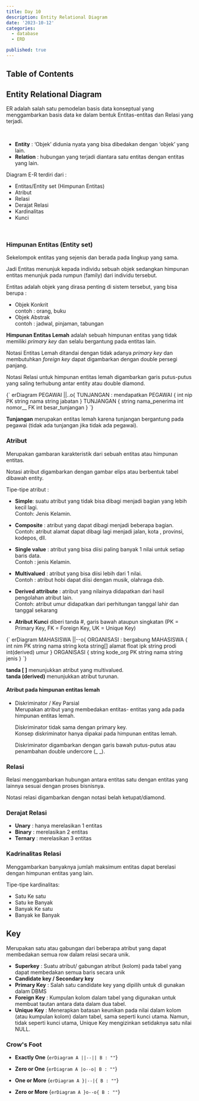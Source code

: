 ```yaml
---
title: Day 10
description: Entity Relational Diagram
date: '2023-10-12'
categories:
  - database
  - ERD

published: true
---
```


<script>
    import Erd from '$lib/components/erd/erd.svelte';
</script>

## Table of Contents

## Entity Relational Diagram

ER adalah salah satu pemodelan basis data konseptual yang menggambarkan basis data ke dalam bentuk Entitas-entitas dan Relasi yang terjadi.

<br/>

- **Entity** : ‘Objek’ didunia nyata yang bisa dibedakan dengan ‘objek’ yang lain.
- **Relation** : hubungan yang terjadi diantara satu entitas dengan entitas yang lain.

Diagram E-R terdiri dari :

- Entitas/Entity set (Himpunan Entitas)
- Atribut
- Relasi
- Derajat Relasi
- Kardinalitas
- Kunci

<br/>

### Himpunan Entitas (Entity set)

Sekelompok entitas yang sejenis dan berada pada lingkup yang sama.

Jadi Entitas menunjuk kepada individu sebuah objek sedangkan himpunan entitas menunjuk pada rumpun (family) dari individu tersebut.

Entitas adalah objek yang dirasa penting di sistem tersebut, yang bisa berupa :

- Objek Konkrit  
  contoh : orang, buku
- Objek Abstrak  
  contoh : jadwal, pinjaman, tabungan

**Himpunan Entitas Lemah** adalah sebuah himpunan entitas yang tidak memiliki _primary key_ dan selalu bergantung pada entitas lain.

Notasi Entitas Lemah ditandai dengan tidak adanya _primary key_ dan membutuhkan _foreign key_ dapat digambarkan dengan double persegi panjang.

Notasi Relasi untuk himpunan entitas lemah digambarkan garis putus-putus yang saling terhubung antar entity atau double diamond.

<Erd>
    {`
    erDiagram
        PEGAWAI ||..o{ TUNJANGAN : mendapatkan
        PEGAWAI {
            int nip PK
            string nama
            string jabatan
        }
        TUNJANGAN {
            string nama_penerima
            int nomor__ FK
            int besar_tunjangan
        }
    `}
</Erd>

**Tunjangan** merupakan entitas lemah karena tunjangan
bergantung pada pegawai (tidak ada tunjangan jika tidak
ada pegawai).

### Atribut

Merupakan gambaran karakteristik dari sebuah entitas atau himpunan entitas.

Notasi atribut digambarkan dengan gambar elips atau berbentuk tabel dibawah entity.

Tipe-tipe atribut :

- **Simple**: suatu atribut yang tidak bisa dibagi menjadi bagian yang lebih kecil lagi.  
  Contoh: Jenis Kelamin.

- **Composite** : atribut yang dapat dibagi menjadi beberapa bagian.  
  Contoh: atribut alamat dapat dibagi lagi menjadi jalan, kota , provinsi, kodepos, dll.

- **Single value** : atribut yang bisa diisi paling banyak 1 nilai untuk setiap baris data.  
   Contoh : jenis Kelamin.

- **Multivalued** : atribut yang bisa diisi lebih dari 1 nilai.  
  Contoh : atribut hobi dapat diisi dengan musik, olahraga dsb.
- **Derived attribute** : atribut yang nilainya didapatkan dari hasil pengolahan atribut lain.  
  Contoh: atribut umur didapatkan dari perhitungan tanggal lahir dan tanggal sekarang

- **Atribut Kunci** diberi tanda #, garis bawah ataupun singkatan (PK = Primary Key, FK = Foreign Key, UK = Unique Key)

<Erd>
  {`
  erDiagram
    MAHASISWA ||--o{ ORGANISASI : bergabung 
    MAHASISWA {
        int nim PK
        string nama
        string kota
        string[] alamat
        float ipk
        string prodi
        int(derived) umur
    }
    ORGANISASI {
        string kode_org PK
        string nama
        string jenis
    }
  `}
</Erd>

**tanda $[\ ]$** menunjukkan atribut yang multivalued.  
**tanda (derived)** menunjukkan atribut turunan.

#### Atribut pada himpunan entitas lemah

- Diskriminator / Key Parsial  
  Merupakan atribut yang membedakan entitas- entitas yang ada pada himpunan entitas lemah.

  Diskriminator tidak sama dengan primary key.  
  Konsep diskriminator hanya dipakai pada himpunan entitas lemah.

  Diskriminator digambarkan dengan garis bawah putus-putus atau penambahan double undercore $(\_\ \_)$.

### Relasi

Relasi menggambarkan hubungan antara entitas satu dengan entitas yang lainnya sesuai dengan proses bisnisnya.

Notasi relasi digambarkan dengan notasi
belah ketupat/diamond.

### Derajat Relasi

- **Unary** : hanya merelasikan 1 entitas
- **Binary** : merelasikan 2 entitas
- **Ternary** : merelasikan 3 entitas

### Kadrinalitas Relasi

Menggambarkan banyaknya jumlah maksimum entitas dapat berelasi dengan himpunan entitas yang lain.

Tipe-tipe kardinalitas:

- Satu Ke satu
- Satu ke Banyak
- Banyak Ke satu
- Banyak ke Banyak

## Key

Merupakan satu atau gabungan dari beberapa atribut yang dapat membedakan semua row dalam relasi secara unik.

- **Superkey** : Suatu atribut/ gabungan atribut (kolom) pada tabel yang dapat membedakan semua baris secara unik
- **Candidate key / Secondary key**
- **Primary Key** : Salah satu candidate key yang dipilih untuk di gunakan dalam DBMS
- **Foreign Key** : Kumpulan kolom dalam tabel yang digunakan untuk membuat tautan antara data dalam dua tabel.
- **Unique Key** : Menerapkan batasan keunikan pada nilai dalam kolom (atau kumpulan kolom) dalam tabel, sama seperti kunci utama. Namun, tidak seperti kunci utama, Unique Key mengizinkan setidaknya satu nilai NULL.

### Crow's Foot

- **Exactly One**
  <Erd>
  {`erDiagram A ||--|| B : ""`}
  </Erd>

- **Zero or One**
  <Erd>
  {`erDiagram A |o--o| B : ""`}
  </Erd>

- **One or More**
  <Erd>
  {`erDiagram A }|--|{ B : ""`}
  </Erd>

- **Zero or More**
  <Erd>
  {`erDiagram A }o--o{ B : ""`}
  </Erd>
